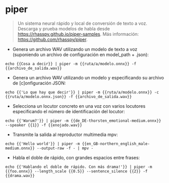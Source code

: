 # piper

> Un sistema neural rápido y local de conversión de texto a voz.
> Descarga y prueba modelos de habla desde <https://rhasspy.github.io/piper-samples>.
> Más información: <https://github.com/rhasspy/piper>.

- Genera un archivo WAV utilizando un modelo de texto a voz (suponiendo un archivo de configuración en model_path + .json):

`echo {{Cosa a decir}} | piper -m {{ruta/a/modelo.onnx}} -f {{archivo_de_salida.wav}}`

- Genera un archivo WAV utilizando un modelo y especificando su archivo de [c]onfiguración JSON:

`echo {{'Lo que hay que decir'}} | piper -m {{ruta/a/modelo.onnx}} -c {{ruta/a/modelo.onnx.json}} -f {{archivo_de_salida.wav}}`

- Selecciona un locutor concreto en una voz con varios locutores especificando el número de identificación del locutor:

`echo {{'Warum?'}} | piper -m {{de_DE-thorsten_emotional-medium.onnx}} --speaker {{1}} -f {{enojado.wav}}`

- Transmite la salida al reproductor multimedia mpv:

`echo {{'Hello world'}} | piper -m {{en_GB-northern_english_male-medium.onnx}} --output-raw -f - | mpv -`

- Habla el doble de rápido, con grandes espacios entre frases:

`echo {{'Hablando el doble de rápido. Con más drama!'}} | piper -m {{foo.onnx}} --length_scale {{0.5}} --sentence_silence {{2}} -f {{drama.wav}}`
